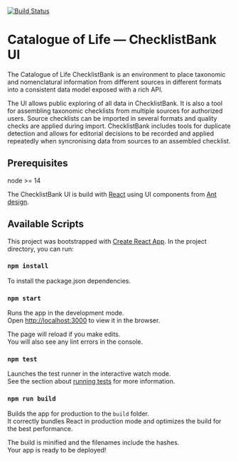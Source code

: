 [![Build Status](https://builds.gbif.org/job/col-clearinghouse-ui/badge/icon)](https://builds.gbif.org/job/col-clearinghouse-ui/)

# Catalogue of Life — ChecklistBank UI

The Catalogue of Life ChecklistBank is an environment to place taxonomic and nomenclatural information from different sources in different formats into a consistent data model exposed with a rich API.

The UI allows public exploring of all data in ChecklistBank. It is also a tool for assembling taxonomic checklists from multiple sources for authorized users. Source checklists can be imported in several formats and quality checks are applied during import. ChecklistBank includes tools for duplicate detection and allows for editorial decisions to be recorded and applied repeatedly when syncronising data from sources to an assembled checklist.

## Prerequisites

node >= 14

The ChecklistBank UI is build with [React](https://reactjs.org/) using UI components from [Ant design](https://ant.design/).

## Available Scripts

This project was bootstrapped with [Create React App](https://github.com/facebookincubator/create-react-app).
In the project directory, you can run:

### `npm install`

To install the package.json dependencies.

### `npm start`

Runs the app in the development mode.<br>
Open [http://localhost:3000](http://localhost:3000) to view it in the browser.

The page will reload if you make edits.<br>
You will also see any lint errors in the console.

### `npm test`

Launches the test runner in the interactive watch mode.<br>
See the section about [running tests](#running-tests) for more information.

### `npm run build`

Builds the app for production to the `build` folder.<br>
It correctly bundles React in production mode and optimizes the build for the best performance.

The build is minified and the filenames include the hashes.<br>
Your app is ready to be deployed!
